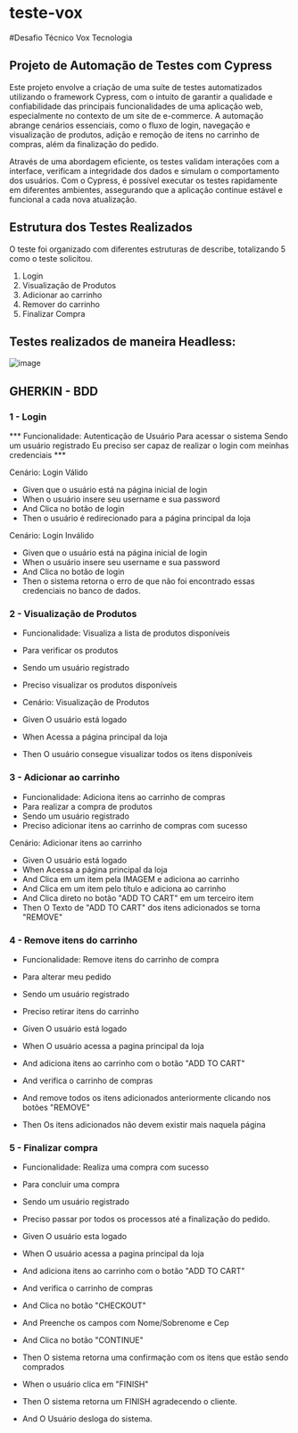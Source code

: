 # teste-vox
#Desafio Técnico Vox Tecnologia

## Projeto de Automação de Testes com Cypress

Este projeto envolve a criação de uma suíte de testes automatizados utilizando o framework Cypress, com o intuito de garantir a qualidade e confiabilidade das principais funcionalidades de uma aplicação web, especialmente no contexto de um site de e-commerce. A automação abrange cenários essenciais, como o fluxo de login, navegação e visualização de produtos, adição e remoção de itens no carrinho de compras, além da finalização do pedido.

Através de uma abordagem eficiente, os testes validam interações com a interface, verificam a integridade dos dados e simulam o comportamento dos usuários. Com o Cypress, é possível executar os testes rapidamente em diferentes ambientes, assegurando que a aplicação continue estável e funcional a cada nova atualização.


## Estrutura dos Testes Realizados
O teste foi organizado com diferentes estruturas de describe, totalizando 5 como o teste solicitou.
1. Login
2. Visualização de Produtos
3. Adicionar ao carrinho
4. Remover do carrinho
5. Finalizar Compra


## Testes realizados de maneira Headless:
![image](https://github.com/user-attachments/assets/46a97b0e-5cd3-4c3a-abd3-c8c396b8b6c4)

## GHERKIN - BDD
### 1 - Login
 *** Funcionalidade: Autenticação de Usuário
 Para acessar o sistema
 Sendo um usuário registrado 
 Eu preciso ser capaz de realizar o login com meinhas credenciais ***

Cenário: Login Válido
- Given que o usuário está na página inicial de login
- When o usuário insere seu username e sua password
- And Clica no botão de login
- Then o usuário é redirecionado para a página principal da loja

Cenário: Login Inválido
- Given que o usuário está na página inicial de login
- When o usuário insere seu username e sua password
- And Clica no botão de login
- Then o sistema retorna o erro de que não foi encontrado essas credenciais no banco de dados.


### 2 - Visualização de Produtos
- Funcionalidade:  Visualiza a lista de produtos disponíveis 
- Para verificar os produtos
- Sendo um usuário registrado
- Preciso visualizar os produtos disponíveis


- Cenário: Visualização de Produtos
- Given O usuário está logado 
- When Acessa a página principal da loja
- Then O usuário consegue visualizar todos os itens disponíveis


### 3 - Adicionar ao carrinho
- Funcionalidade: Adiciona itens ao carrinho de compras
- Para realizar a compra de produtos
- Sendo um usuário registrado
- Preciso adicionar itens ao carrinho de compras com sucesso

Cenário: Adicionar itens ao carrinho
- Given O usuário está logado
- When Acessa a página principal da loja
- And Clica em um item pela IMAGEM e adiciona ao carrinho
- And Clica em um item pelo título e adiciona ao carrinho
- And Clica direto no botão "ADD TO CART" em um terceiro item 
- Then O Texto de "ADD TO CART" dos itens adicionados se torna "REMOVE"

### 4 - Remove itens do carrinho
- Funcionalidade: Remove itens do carrinho de compra
- Para alterar meu pedido
- Sendo um usuário registrado
- Preciso retirar itens do carrinho

- Given O usuário está logado
- When O usuário acessa a pagina principal da loja
- And adiciona itens ao carrinho com o botão "ADD TO CART"
- And verifica o carrinho de compras
- And remove todos os itens adicionados anteriormente clicando nos botões "REMOVE"	
- Then Os itens adicionados não devem existir mais naquela página


### 5 - Finalizar compra
- Funcionalidade: Realiza uma compra com sucesso
- Para concluir uma compra
- Sendo um usuário registrado
- Preciso passar por todos os processos até a finalização do pedido.


- Given O usuário esta logado
- When O usuário acessa a pagina principal da loja
- And adiciona itens ao carrinho com o botão "ADD TO CART"
- And verifica o carrinho de compras
- And Clica no botão "CHECKOUT"
- And Preenche os campos com Nome/Sobrenome e Cep 
- And Clica no botão "CONTINUE"
- Then O sistema retorna uma confirmação com os itens que estão sendo comprados
- When o usuário clica em "FINISH"
- Then O sistema retorna um FINISH agradecendo o cliente.
- And O Usuário desloga do sistema.
